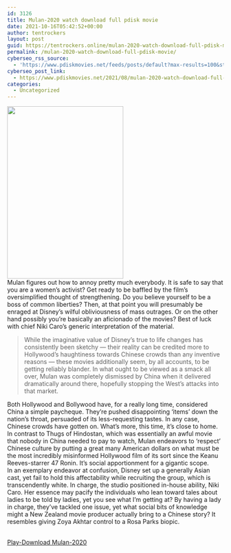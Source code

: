 ```yaml
---
id: 3126
title: Mulan-2020 watch download full pdisk movie
date: 2021-10-16T05:42:52+00:00
author: tentrockers
layout: post
guid: https://tentrockers.online/mulan-2020-watch-download-full-pdisk-movie/
permalink: /mulan-2020-watch-download-full-pdisk-movie/
cyberseo_rss_source:
  - 'https://www.pdiskmovies.net/feeds/posts/default?max-results=100&start-index=901'
cyberseo_post_link:
  - https://www.pdiskmovies.net/2021/08/mulan-2020-watch-download-full-pdisk.html
categories:
  - Uncategorized
---
```

<div class="separator">
  <a href="https://1.bp.blogspot.com/-Hzunvb5dqIg/YRwMeGxzGUI/AAAAAAAAac0/YjeYjEyWvEI_381zjq85wTXE9HTXOouiQCLcBGAsYHQ/s381/Mulan-2020.jpeg" imageanchor="1"><img loading="lazy" border="0" data-original-height="381" data-original-width="257" height="400" src="https://1.bp.blogspot.com/-Hzunvb5dqIg/YRwMeGxzGUI/AAAAAAAAac0/YjeYjEyWvEI_381zjq85wTXE9HTXOouiQCLcBGAsYHQ/w270-h400/Mulan-2020.jpeg" width="270" /></a>
</div>



<div>
  <div>
    <span>Mulan figures out how to annoy pretty much everybody. It is safe to say that you are a women&#8217;s activist? Get ready to be baffled by the film&#8217;s oversimplified thought of strengthening. Do you believe yourself to be a boss of common liberties? Then, at that point you will presumably be enraged at Disney&#8217;s wilful obliviousness of mass outrages. Or on the other hand possibly you&#8217;re basically an aficionado of the movies? Best of luck with chief Niki Caro&#8217;s generic interpretation of the material.&nbsp;</span>
  </div>
  
  <blockquote>
    <div>
      <span>While the imaginative value of Disney&#8217;s true to life changes has consistently been sketchy — their reality can be credited more to Hollywood&#8217;s haughtiness towards Chinese crowds than any inventive reasons — these movies additionally seem, by all accounts, to be getting reliably blander. In what ought to be viewed as a smack all over, Mulan was completely dismissed by China when it delivered dramatically around there, hopefully stopping the West&#8217;s attacks into that market.&nbsp;</span>
    </div>
  </blockquote>
  
  <div>
    <span>Both Hollywood and Bollywood have, for a really long time, considered China a simple paycheque. They&#8217;re pushed disappointing &#8216;items&#8217; down the nation&#8217;s throat, persuaded of its less-requesting tastes. In any case, Chinese crowds have gotten on. What&#8217;s more, this time, it&#8217;s close to home. In contrast to Thugs of Hindostan, which was essentially an awful movie that nobody in China needed to pay to watch, Mulan endeavors to &#8216;respect&#8217; Chinese culture by putting a great many American dollars on what must be the most incredibly misinformed Hollywood film of its sort since the Keanu Reeves-starrer 47 Ronin. It&#8217;s social apportionment for a gigantic scope.&nbsp;</span>
  </div>
  
  <div>
    <span>In an exemplary endeavor at confusion, Disney set up a generally Asian cast, yet fail to hold this affectability while recruiting the group, which is transcendently white. In charge, the studio positioned in-house ability, Niki Caro. Her essence may pacify the individuals who lean toward tales about ladies to be told by ladies, yet you see what I&#8217;m getting at? By having a lady in charge, they&#8217;ve tackled one issue, yet what social bits of knowledge might a New Zealand movie producer actually bring to a Chinese story? It resembles giving Zoya Akhtar control to a Rosa Parks biopic.</span>
  </div>
</div>

  
<a href="https://www.cofilink.com/share-video?videoid=nv2iwp004ct7" target="popup" onclick="window.open('https://www.cofilink.com/share-video?videoid=nv2iwp004ct7','popup','width=600,height=600'); return false;" rel="noopener"><br /> Play-Download Mulan-2020<br /> </a>
